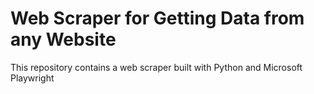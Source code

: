 # Web Scraper for Getting Data from any Website

This repository contains a web scraper built with Python and Microsoft Playwright
